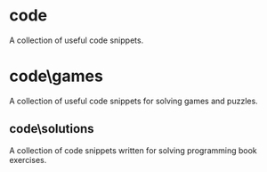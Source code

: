# code
A collection of useful code snippets.

# code\games
A collection of useful code snippets for solving games and puzzles.

## code\solutions
A collection of code snippets written for solving programming book exercises.
